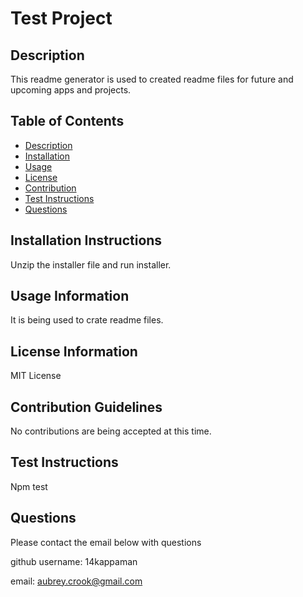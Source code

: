 # Test Project 

## Description

This readme generator is used to created readme files for future and upcoming apps and projects. 

## Table of Contents

- [Description](#description)
- [Installation](#installation-instructions)
- [Usage](#usage-information)
- [License](#license-information)
- [Contribution](#contribution-guidelines)
- [Test Instructions](#test-instructions)
- [Questions](#questions)


## Installation Instructions

Unzip the installer file and run installer.

## Usage Information

It is being used to crate readme files. 

## License Information

MIT License

## Contribution Guidelines

No contributions are being accepted at this time.

## Test Instructions

Npm test

## Questions 

Please contact the email below with questions

github username: 14kappaman

email: aubrey.crook@gmail.com